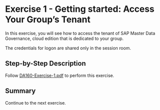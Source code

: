 # Exercise 1 - Getting started: Access Your Group’s Tenant

In this exercise, you will see how to access the tenant of SAP Master Data Governance, cloud edition that is dedicated to your group.

The credentials for logon are shared only in the session room.

## Step-by-Step Description

Follow [DA160-Exercise-1.pdf](./DA160-Exercise-1.pdf) to perform this exercise.

## Summary

Continue to the next exercise.

